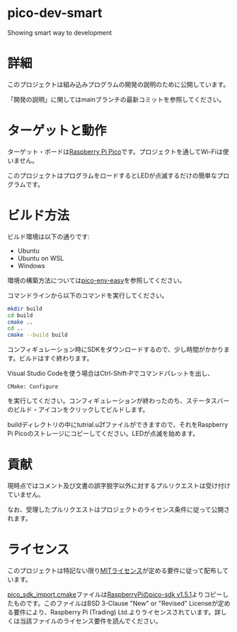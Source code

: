 # pico-dev-smart
Showing smart way to development

# 詳細
このプロジェクトは組み込みプログラムの開発の説明のために公開しています。

「開発の説明」に関してはmainブランチの最新コミットを参照してください。

# ターゲットと動作
ターゲット・ボードは[Raspberry Pi Pico](https://www.raspberrypi.com/products/raspberry-pi-pico/)です。プロジェクトを通してWi-Fiは使いません。

このプロジェクトはプログラムをロードするとLEDが点滅するだけの簡単なプログラムです。

# ビルド方法
ビルド環境は以下の通りです:
- Ubuntu 
- Ubuntu on WSL
- Windows

環境の構築方法については[pico-env-easy](https://github.com/suikan4github/pico-env-easy)を参照してください。

コマンドラインから以下のコマンドを実行してください。
```bash
mkdir build
cd build
cmake ..
cd ..
cmake --build build
```
コンフィギュレーション時にSDKをダウンロードするので、少し時間がかかります。ビルドはすぐ終わります。

Visual Studio Codeを使う場合はCtrl-Shift-Pでコマンドパレットを出し、
```
CMake: Configure
```
を実行してください。コンフィギュレーションが終わったのち、ステータスバーのビルド・アイコンをクリックしてビルドします。

buildディレクトリの中にtutrial.u2fファイルができますので、それをRaspberry Pi Picoのストレージにコピーしてください。LEDが点滅を始めます。


# 貢献
現時点ではコメント及び文書の誤字脱字以外に対するプルリクエストは受け付けていません。

なお、受理したプルリクエストはプロジェクトのライセンス条件に従って公開されます。

# ライセンス

このプロジェクトは特記ない限り[MITライセンス](LICENSE)が定める要件に従って配布しています。

[pico_sdk_import.cmake](pico_sdk_import.cmake)ファイルは[RaspberryPiのpico-sdk v1.5.1](https://github.com/raspberrypi/pico-sdk/blob/1.5.1/external/pico_sdk_import.cmake)よりコピーしたものです。このファイルはBSD 3-Clause "New" or "Revised" Licenseが定める要件により、Raspberry Pi (Trading) Ltd.よりライセンスされています。詳しくは当該ファイルのライセンス要件を読んでください。
